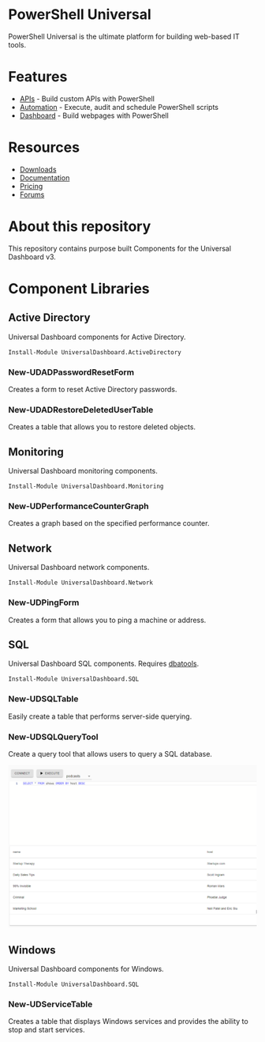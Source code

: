 # PowerShell Universal

PowerShell Universal is the ultimate platform for building web-based IT tools. 

# Features

- [APIs](https://docs.ironmansoftware.com/api/about) - Build custom APIs with PowerShell
- [Automation](https://docs.ironmansoftware.com/automation/about) - Execute, audit and schedule PowerShell scripts
- [Dashboard](https://docs.ironmansoftware.com/dashboard/about) - Build webpages with PowerShell

# Resources

- [Downloads](https://ironmansoftware.com/downloads)
- [Documentation](https://docs.ironmansoftware.com/)
- [Pricing](https://store.ironmansoftware.com/pricing/powershell-universal)
- [Forums](https://forums.universaldashboard.io/)

# About this repository

This repository contains purpose built Components for the Universal Dashboard v3. 

# Component Libraries 

## Active Directory 

Universal Dashboard components for Active Directory.

```
Install-Module UniversalDashboard.ActiveDirectory
```

### New-UDADPasswordResetForm

Creates a form to reset Active Directory passwords. 

### New-UDADRestoreDeletedUserTable

Creates a table that allows you to restore deleted objects.

## Monitoring

Universal Dashboard monitoring components.

```
Install-Module UniversalDashboard.Monitoring
```

### New-UDPerformanceCounterGraph

Creates a graph based on the specified performance counter. 

## Network

Universal Dashboard network components. 

```
Install-Module UniversalDashboard.Network
```

### New-UDPingForm

Creates a form that allows you to ping a machine or address.

## SQL 

Universal Dashboard SQL components. Requires [dbatools](https://dbatools.io/).

```
Install-Module UniversalDashboard.SQL
```

### New-UDSQLTable

Easily create a table that performs server-side querying. 

### New-UDSQLQueryTool

Create a query tool that allows users to query a SQL database. 

![](./images/querytool.png)

## Windows 

Universal Dashboard components for Windows. 

```
Install-Module UniversalDashboard.SQL
```

### New-UDServiceTable

Creates a table that displays Windows services and provides the ability to stop and start services.

